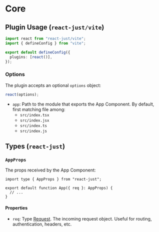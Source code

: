 # Core

## Plugin Usage (`react-just/vite`)

```ts [vite.config.ts] {1,5}
import react from "react-just/vite";
import { defineConfig } from "vite";

export default defineConfig({
  plugins: [react()],
});
```

### Options

The plugin accepts an optional `options` object:

```ts
react(options);
```

- `app`: Path to the module that exports the App Component. By default, first matching file among:
  - `src/index.tsx`
  - `src/index.jsx`
  - `src/index.ts`
  - `src/index.js`

## Types (`react-just`)

### `AppProps`

The props received by the App Component:

```tsx
import type { AppProps } from "react-just";

export default function App({ req }: AppProps) {
  // ...
}
```

#### Properties

- `req`: Type [Request](https://developer.mozilla.org/en-US/docs/Web/API/Request). The incoming request object. Useful for routing, authentication, headers, etc.

